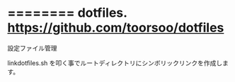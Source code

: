 ========
dotfiles.
https://github.com/toorsoo/dotfiles
========

設定ファイル管理

linkdotfiles.sh を叩く事でルートディレクトリにシンボリックリンクを作成します。


